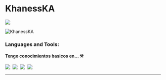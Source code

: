 # KhanessKA

<img src="https://discord.c99.nl/widget/theme-4/898444313049042974.png" />


![KhanessKA](https://github-readme-stats.vercel.app/api?username=KhanessKA&show_icons=true&bg_color=DEG,COLOR1,COLOR2,COLOR3...COLOR10)


### Languages and Tools:

<h4>Tengo conocimientos basicos en... ⚒</h4>


<p >

<img src="https://img.shields.io/badge/html5%20-%23e34f26.svg?&style=for-the-badge&logo=html5&logoColor=white" />&nbsp;&nbsp;<img src="https://img.shields.io/badge/CSS3-1572B6?&style=for-the-badge&logo=css3&logoColor=white" />&nbsp;&nbsp;<img src="https://img.shields.io/badge/JavaScript-F7DF1E?style=for-the-badge&logo=javascript&logoColor=black" />&nbsp;&nbsp;<img src="https://img.shields.io/badge/node.js%20-%23339933.svg?&style=for-the-badge&logo=node.js&logoColor=white" />&nbsp;&nbsp;

</p>


---




